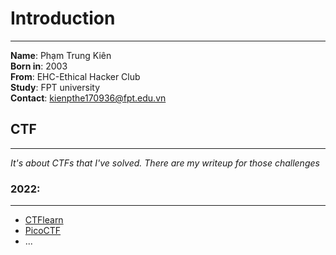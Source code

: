 # Introduction
-----------------------
**Name**: Phạm Trung Kiên </br>
**Born in**: 2003 </br>
**From**: EHC-Ethical Hacker Club </br>
**Study**: FPT university </br>
**Contact**: kienpthe170936@fpt.edu.vn

## CTF
----
*It's about CTFs that I've solved. There are my writeup for those challenges*
### 2022:
-------
- [CTFlearn](https://www.facebook.com)
- [PicoCTF](https://www.google.com)
- ...